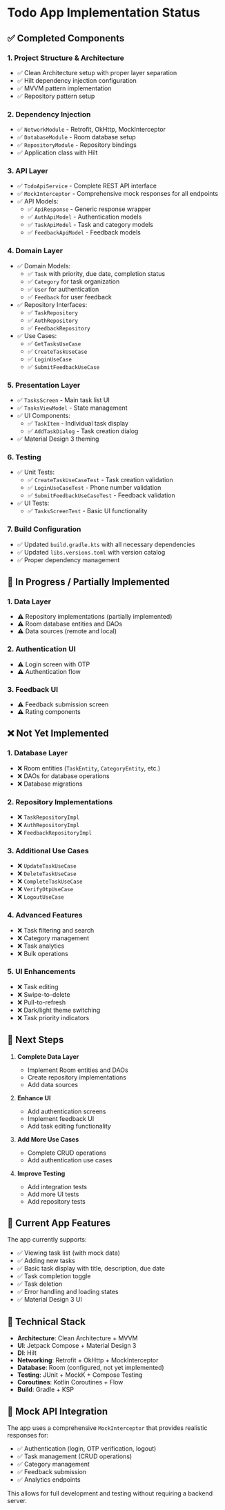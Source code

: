 # Todo App Implementation Status

## ✅ Completed Components

### 1. **Project Structure & Architecture**
- ✅ Clean Architecture setup with proper layer separation
- ✅ Hilt dependency injection configuration
- ✅ MVVM pattern implementation
- ✅ Repository pattern setup

### 2. **Dependency Injection**
- ✅ `NetworkModule` - Retrofit, OkHttp, MockInterceptor
- ✅ `DatabaseModule` - Room database setup
- ✅ `RepositoryModule` - Repository bindings
- ✅ Application class with Hilt

### 3. **API Layer**
- ✅ `TodoApiService` - Complete REST API interface
- ✅ `MockInterceptor` - Comprehensive mock responses for all endpoints
- ✅ API Models:
  - ✅ `ApiResponse` - Generic response wrapper
  - ✅ `AuthApiModel` - Authentication models
  - ✅ `TaskApiModel` - Task and category models
  - ✅ `FeedbackApiModel` - Feedback models

### 4. **Domain Layer**
- ✅ Domain Models:
  - ✅ `Task` with priority, due date, completion status
  - ✅ `Category` for task organization
  - ✅ `User` for authentication
  - ✅ `Feedback` for user feedback
- ✅ Repository Interfaces:
  - ✅ `TaskRepository`
  - ✅ `AuthRepository`
  - ✅ `FeedbackRepository`
- ✅ Use Cases:
  - ✅ `GetTasksUseCase`
  - ✅ `CreateTaskUseCase`
  - ✅ `LoginUseCase`
  - ✅ `SubmitFeedbackUseCase`

### 5. **Presentation Layer**
- ✅ `TasksScreen` - Main task list UI
- ✅ `TasksViewModel` - State management
- ✅ UI Components:
  - ✅ `TaskItem` - Individual task display
  - ✅ `AddTaskDialog` - Task creation dialog
- ✅ Material Design 3 theming

### 6. **Testing**
- ✅ Unit Tests:
  - ✅ `CreateTaskUseCaseTest` - Task creation validation
  - ✅ `LoginUseCaseTest` - Phone number validation
  - ✅ `SubmitFeedbackUseCaseTest` - Feedback validation
- ✅ UI Tests:
  - ✅ `TasksScreenTest` - Basic UI functionality

### 7. **Build Configuration**
- ✅ Updated `build.gradle.kts` with all necessary dependencies
- ✅ Updated `libs.versions.toml` with version catalog
- ✅ Proper dependency management

## 🔄 In Progress / Partially Implemented

### 1. **Data Layer**
- ⚠️ Repository implementations (partially implemented)
- ⚠️ Room database entities and DAOs
- ⚠️ Data sources (remote and local)

### 2. **Authentication UI**
- ⚠️ Login screen with OTP
- ⚠️ Authentication flow

### 3. **Feedback UI**
- ⚠️ Feedback submission screen
- ⚠️ Rating components

## ❌ Not Yet Implemented

### 1. **Database Layer**
- ❌ Room entities (`TaskEntity`, `CategoryEntity`, etc.)
- ❌ DAOs for database operations
- ❌ Database migrations

### 2. **Repository Implementations**
- ❌ `TaskRepositoryImpl`
- ❌ `AuthRepositoryImpl`
- ❌ `FeedbackRepositoryImpl`

### 3. **Additional Use Cases**
- ❌ `UpdateTaskUseCase`
- ❌ `DeleteTaskUseCase`
- ❌ `CompleteTaskUseCase`
- ❌ `VerifyOtpUseCase`
- ❌ `LogoutUseCase`

### 4. **Advanced Features**
- ❌ Task filtering and search
- ❌ Category management
- ❌ Task analytics
- ❌ Bulk operations

### 5. **UI Enhancements**
- ❌ Task editing
- ❌ Swipe-to-delete
- ❌ Pull-to-refresh
- ❌ Dark/light theme switching
- ❌ Task priority indicators

## 🚀 Next Steps

1. **Complete Data Layer**
   - Implement Room entities and DAOs
   - Create repository implementations
   - Add data sources

2. **Enhance UI**
   - Add authentication screens
   - Implement feedback UI
   - Add task editing functionality

3. **Add More Use Cases**
   - Complete CRUD operations
   - Add authentication use cases

4. **Improve Testing**
   - Add integration tests
   - Add more UI tests
   - Add repository tests

## 📱 Current App Features

The app currently supports:
- ✅ Viewing task list (with mock data)
- ✅ Adding new tasks
- ✅ Basic task display with title, description, due date
- ✅ Task completion toggle
- ✅ Task deletion
- ✅ Error handling and loading states
- ✅ Material Design 3 UI

## 🔧 Technical Stack

- **Architecture**: Clean Architecture + MVVM
- **UI**: Jetpack Compose + Material Design 3
- **DI**: Hilt
- **Networking**: Retrofit + OkHttp + MockInterceptor
- **Database**: Room (configured, not yet implemented)
- **Testing**: JUnit + MockK + Compose Testing
- **Coroutines**: Kotlin Coroutines + Flow
- **Build**: Gradle + KSP

## 🎯 Mock API Integration

The app uses a comprehensive `MockInterceptor` that provides realistic responses for:
- ✅ Authentication (login, OTP verification, logout)
- ✅ Task management (CRUD operations)
- ✅ Category management
- ✅ Feedback submission
- ✅ Analytics endpoints

This allows for full development and testing without requiring a backend server. 